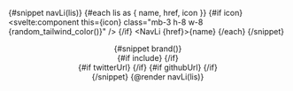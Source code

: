 <script lang="ts">
  import { twMerge } from 'tailwind-merge';
  import type { ComponentType } from 'svelte';
  import {
    Navbar,
    NavLi,
    NavBrand,
    NavUl,
    uiHelpers,
    Darkmode,
    Dropdown,
    DropdownItem
  } from 'svelte-5-ui-lib';
  import { page } from '$app/stores';
  import {
    GithubSolid,
    random_tailwind_color,
    DotsHorizontalOutline,
    XSolid
  } from 'runes-webkit';
  import DynamicCodeBlockStyle from './DynamicCodeBlockStyle.svelte';

  function isIncluded(url: string, allowedUrls: string[]): boolean {
    return allowedUrls.some((allowedUrl) => url.startsWith(allowedUrl));
  }

  type LiType = {
    name: string;
    href: string;
    icon?: ComponentType;
  };
  interface Props {
    lis: LiType[];
    siteName: string;
    twitterUrl?: string;
    githubUrl?: string;
    headerClass?: string;
    urlsToIncludeSwitcher?: string[];
  }
  let {
    lis,
    siteName,
    twitterUrl,
    githubUrl,
    headerClass,
    urlsToIncludeSwitcher = ['/guide'],
    ...restProps
  }: Props = $props();

  let currentUrl = $state($page.url.pathname);
  let nav = uiHelpers();

  let include = $derived(isIncluded(currentUrl, urlsToIncludeSwitcher));

  let navStatus = $state(false);
  let toggleNav = nav.toggle;
  let closeNav = nav.close;
  let divClass = 'ml-auto w-full';
  let ulclass = 'dark:lg:bg-transparent lg:space-x-4';
  let navclass =
    'w-full divide-gray-200 border-gray-200 bg-gray-50 dark_bg_theme text-gray-500 dark:divide-gray-700 dark:border-gray-700 dark:transparent dark:text-gray-400 sm:px-4';
  let headerCls = twMerge(
    'sticky top-0 z-40 mx-auto w-full flex-none border-b border-gray-200 bg-gray-100 dark:border-gray-600 dark:bg-sky-950',
    headerClass
  );
  let dropdown = uiHelpers();

  let isOpen = $state(false);
  let toggle = dropdown.toggle;
  let close = dropdown.close;

  $effect(() => {
    navStatus = nav.isOpen;
    isOpen = dropdown.isOpen;
    currentUrl = $page.url.pathname;
  });
</script>

{#snippet navLi(lis)}
  {#each lis as { name, href, icon }}
    {#if icon}
      <svelte:component this={icon} class="mb-3 h-8 w-8 {random_tailwind_color()}" />
    {/if}
    <NavLi {href}>{name}</NavLi>
  {/each}
{/snippet}

<header class={headerCls}>
  <Navbar {navclass} {toggleNav} {closeNav} {navStatus} breakPoint="lg" fluid div2class={divClass}>
    {#snippet brand()}
      <NavBrand
        {siteName}
        spanclass="self-center whitespace-nowrap text-2xl font-semibold text-primary-900 dark:text-primary-500"
      />
      <div class="ml-auto flex items-center lg:order-1">
        {#if include}
          <DynamicCodeBlockStyle />
        {/if}
        <DotsHorizontalOutline onclick={toggle} class="ml-4 dark:text-white" size="lg" />
        <div class="relative">
          <Dropdown {isOpen} divclass="absolute -left-[30px] w-9">
            {#if twitterUrl}
              <DropdownItem href={twitterUrl} target="_blank" aclass="p-2 m-0"
                ><XSolid /></DropdownItem
              >
            {/if}
            {#if githubUrl}
              <DropdownItem href={githubUrl} target="_blank" aclass="p-2 m-0">
                <GithubSolid />
              </DropdownItem>
            {/if}
            <DropdownItem>
              <Darkmode btnclass="p-2 m-0" />
            </DropdownItem>
          </Dropdown>
        </div>
      </div>
    {/snippet}
    <NavUl {ulclass}>
      {@render navLi(lis)}
    </NavUl>
  </Navbar>
</header>

<!--
@component
[Go to docs](https://runes-webkit.codewithshin.com/)
## Props
@props: lis: LiType[];
@props:siteName: string;
@props:twitterUrl?: string;
@props:githubUrl?: string;
@props:headerClass?: string;
@props:urlsToIncludeSwitcher?: string[];
-->
